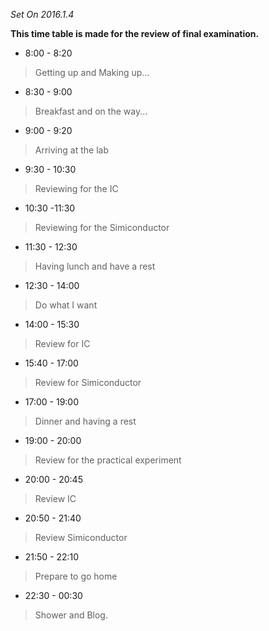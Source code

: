*Set On 2016.1.4*

**This time table is made for the review of final examination.**

+ 8:00 - 8:20

> Getting up and Making up...

+ 8:30 - 9:00

> Breakfast and on the way...

+ 9:00 - 9:20

> Arriving at the lab

+ 9:30 - 10:30

> Reviewing for the IC

+ 10:30 -11:30

> Reviewing for the Simiconductor

+ 11:30 - 12:30

> Having lunch and have a rest

+ 12:30 - 14:00

> Do what I want

+ 14:00 - 15:30

> Review for IC

+ 15:40 - 17:00

> Review for Simiconductor

+ 17:00 - 19:00

> Dinner and having a rest

+ 19:00 - 20:00

> Review for the practical experiment

+ 20:00 - 20:45

> Review IC

+ 20:50 - 21:40

> Review Simiconductor

+ 21:50 - 22:10

> Prepare to go home

+ 22:30 - 00:30

> Shower and Blog.